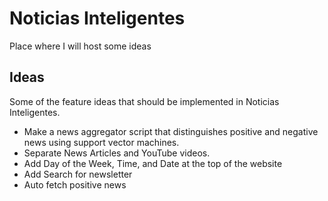 # Noticias Inteligentes
Place where I will host some ideas

## Ideas
Some of the feature ideas that should be implemented in Noticias Inteligentes.

- Make a news aggregator script that distinguishes positive and negative news using support vector machines.
- Separate News Articles and YouTube videos.
- Add Day of the Week, Time, and Date at the top of the website
- Add Search for newsletter
- Auto fetch positive news